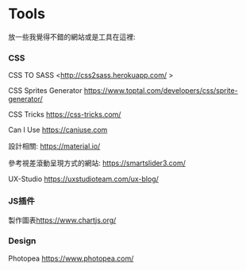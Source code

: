 # Tools #
放一些我覺得不錯的網站或是工具在這裡:
### CSS ###
CSS TO SASS <http://css2sass.herokuapp.com/ >

CSS Sprites Generator <https://www.toptal.com/developers/css/sprite-generator/>

CSS Tricks <https://css-tricks.com/>

Can I Use <https://caniuse.com>

設計相關: <https://material.io/>

參考視差滾動呈現方式的網站: <https://smartslider3.com/>

UX-Studio <https://uxstudioteam.com/ux-blog/>

### JS插件 ###
製作圖表<https://www.chartjs.org/>
<br />
### Design ###
Photopea <https://www.photopea.com/>
